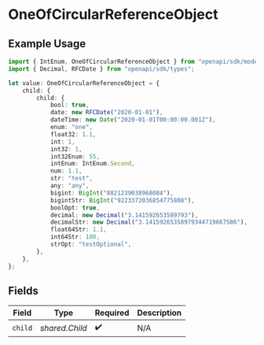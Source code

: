 # OneOfCircularReferenceObject

## Example Usage

```typescript
import { IntEnum, OneOfCircularReferenceObject } from "openapi/sdk/models/shared";
import { Decimal, RFCDate } from "openapi/sdk/types";

let value: OneOfCircularReferenceObject = {
    child: {
        child: {
            bool: true,
            date: new RFCDate("2020-01-01"),
            dateTime: new Date("2020-01-01T00:00:00.001Z"),
            enum: "one",
            float32: 1.1,
            int: 1,
            int32: 1,
            int32Enum: 55,
            intEnum: IntEnum.Second,
            num: 1.1,
            str: "test",
            any: "any",
            bigint: BigInt("8821239038968084"),
            bigintStr: BigInt("9223372036854775808"),
            boolOpt: true,
            decimal: new Decimal("3.141592653589793"),
            decimalStr: new Decimal("3.14159265358979344719667586"),
            float64Str: 1.1,
            int64Str: 100,
            strOpt: "testOptional",
        },
    },
};
```

## Fields

| Field              | Type               | Required           | Description        |
| ------------------ | ------------------ | ------------------ | ------------------ |
| `child`            | *shared.Child*     | :heavy_check_mark: | N/A                |